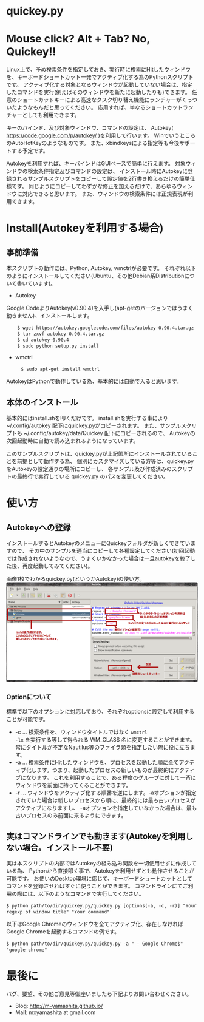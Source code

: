 quickey.py
==========

# Mouse click? Alt + Tab? No, Quickey!!
Linux上で、予め検索条件を指定しておき、実行時に検索にHitしたウィンドウを、キーボードショートカット一発でアクティブ化する為のPythonスクリプトです。
アクティブ化する対象となるウィンドウが起動していない場合は、指定したコマンドを実行(例えばそのウィンドウを新たに起動したりも)できます。
任意のショートカットキーによる高速なタスク切り替え機能にランチャーがくっついたようなもんだと思ってください。
応用すれば、単なるショートカットランチャーとしても利用できます。

キーのバインド、及び対象ウィンドウ、コマンドの設定は、
Autokey( https://code.google.com/p/autokey/ )を利用して行います。
WinでいうところのAutoHotKeyのようなものです。
また、xbindkeysによる指定等も今後サポートする予定です。

Autokeyを利用すれば、キーバインドはGUIベースで簡単に行えます。
対象ウィンドウの検索条件指定及びコマンドの設定は、
インストール時にAutokeyに登録されるサンプルスクリプトをコピーして設定値を2行書き換えるだけの簡単仕様です。
同じようにコピーしてわずかな修正を加えるだけで、あらゆるウィンドウに対応できると思います。
また、ウィンドウの検索条件には正規表現が利用できます。

# Install(Autokeyを利用する場合)

## 事前準備

本スクリプトの動作には、Python, Autokey, wmctrlが必要です。
それぞれ以下のようにインストールしてください(Ubuntu、その他Debian系Distributionについて書いています)。

- Autokey

Google CodeよりAutokey(v0.90.4)を入手し(apt-getのバージョンではうまく動きません)、インストールします。

        $ wget https://autokey.googlecode.com/files/autokey-0.90.4.tar.gz
        $ tar zxvf autokey-0.90.4.tar.gz
        $ cd autokey-0.90.4
        $ sudo python setup.py install

- wmctrl

        $ sudo apt-get install wmctrl

AutokeyはPythonで動作している為、基本的には自動で入ると思います。

## 本体のインストール

基本的にはinstall.shを叩くだけです。
install.shを実行する事により ~/.config/autokey 配下にquickey.pyがコピーされます。
また、サンプルスクリプトも ~/.config/autokey/data/Quickey 配下にコピーされるので、
Autokeyの次回起動時に自動で読み込まれるようになっています。

このサンプルスクリプトは、quickey.pyが上記箇所にインストールされていることを前提として動作する為、
個別にカスタマイズしている方等は、quickey.pyをAutokeyの設定通りの場所にコピーし、
各サンプル及び作成済みのスクリプトの最終行で実行している quickey.py のパスを変更してください。

# 使い方

## Autokeyへの登録

インストールするとAutokeyのメニューにQuickeyフォルダが新しくできていますので、
その中のサンプルを適当にコピーして各種設定してください(初回起動では作成されないようなので、うまくいかなかった場合は一旦autokeyを終了した後、再度起動してみてください)。

画像1枚でわかるquickey.py(というかAutokey)の使い方。
![quickey.pyの使い方](./quickey-usage01.png)

### Optionについて

標準で以下のオプションに対応しており、それぞれoptionsに設定して利用することが可能です。

- -c ... 検索条件を、ウィンドウタイトルではなく <code>wmctrl -lx</code> を実行する等して得られる WM_CLASS 名に変更することができます。
常にタイトルが不定なNautilus等のファイラ類を指定したい際に役に立ちます。
- -a ... 検索条件にHitしたウィンドウを、プロセスを起動した順に全てアクティブ化します。つまり、起動したプロセスの新しいものが最終的にアクティブになります。
これを利用することで、ある程度のグループに対して一斉にウィンドウを前面に持ってくることができます。
- -r ... ウィンドウをアクティブ化する順番を逆にします。-aオプションが指定されていた場合は新しいプロセスから順に、最終的には最も古いプロセスがアクティブになりますし、
-aオプションを指定していなかった場合は、最も古いプロセスのみ前面に来るようにできます。

## 実はコマンドラインでも動きます(Autokeyを利用しない場合。インストール不要)

実は本スクリプトの内部ではAutokeyの組み込み関数を一切使用せずに作成している為、
Pythonから直接叩く事で、Autokeyを利用せずとも動作させることが可能です。
お使いのDesktop環境に応じて、キーボードショートカットとしてコマンドを登録させればすぐに使うことができます。
コマンドラインにてご利用の際には、以下のようなコマンドで実行してください。

    $ python path/to/dir/quickey.py/quickey.py [options(-a, -c, -r)] "Your regexp of window title" "Your command"

以下はGoogle Chromeのウィンドウを全てアクティブ化、存在しなければGoogle Chromeを起動するコマンドの例です。

    $ python path/to/dir/quickey.py/quickey.py -a " - Google Chrome$" "google-chrome"

# 最後に

バグ、要望、その他ご意見等御座いましたら下記よりお問い合わせください。

- Blog: http://m-yamashita.github.io/
- Mail: mxyamashita at gmail.com
